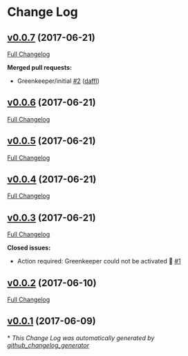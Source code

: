# Change Log

## [v0.0.7](https://github.com/feathersjs/feathers-offline-snapshot/tree/v0.0.7) (2017-06-21)
[Full Changelog](https://github.com/feathersjs/feathers-offline-snapshot/compare/v0.0.6...v0.0.7)

**Merged pull requests:**

- Greenkeeper/initial [\#2](https://github.com/feathersjs/feathers-offline-snapshot/pull/2) ([daffl](https://github.com/daffl))

## [v0.0.6](https://github.com/feathersjs/feathers-offline-snapshot/tree/v0.0.6) (2017-06-21)
[Full Changelog](https://github.com/feathersjs/feathers-offline-snapshot/compare/v0.0.5...v0.0.6)

## [v0.0.5](https://github.com/feathersjs/feathers-offline-snapshot/tree/v0.0.5) (2017-06-21)
[Full Changelog](https://github.com/feathersjs/feathers-offline-snapshot/compare/v0.0.4...v0.0.5)

## [v0.0.4](https://github.com/feathersjs/feathers-offline-snapshot/tree/v0.0.4) (2017-06-21)
[Full Changelog](https://github.com/feathersjs/feathers-offline-snapshot/compare/v0.0.3...v0.0.4)

## [v0.0.3](https://github.com/feathersjs/feathers-offline-snapshot/tree/v0.0.3) (2017-06-21)
[Full Changelog](https://github.com/feathersjs/feathers-offline-snapshot/compare/v0.0.2...v0.0.3)

**Closed issues:**

- Action required: Greenkeeper could not be activated 🚨 [\#1](https://github.com/feathersjs/feathers-offline-snapshot/issues/1)

## [v0.0.2](https://github.com/feathersjs/feathers-offline-snapshot/tree/v0.0.2) (2017-06-10)
[Full Changelog](https://github.com/feathersjs/feathers-offline-snapshot/compare/v0.0.1...v0.0.2)

## [v0.0.1](https://github.com/feathersjs/feathers-offline-snapshot/tree/v0.0.1) (2017-06-09)


\* *This Change Log was automatically generated by [github_changelog_generator](https://github.com/skywinder/Github-Changelog-Generator)*